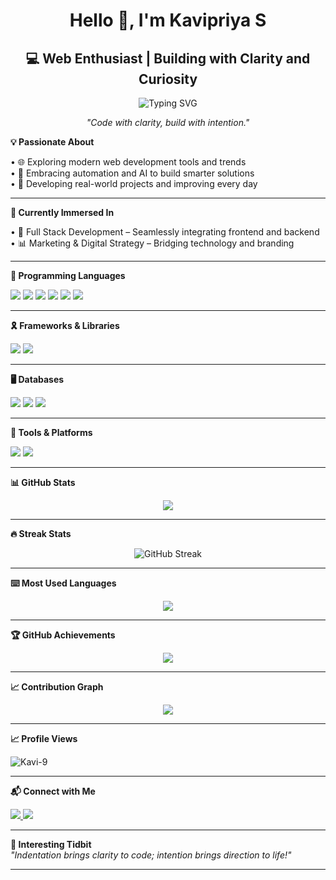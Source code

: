 <h1 align="center">Hello 👋, I'm Kavipriya S</h1>  
<h2 align="center">💻 Web Enthusiast | Building with Clarity and Curiosity</h2>  

<!-- 🟣 Typing Animation with Fira Mono font -->
<p align="center">
  <img src="https://readme-typing-svg.herokuapp.com?font=Fira+Mono&weight=500&size=22&pause=1000&color=A259FF&center=true&vCenter=true&width=435&lines=Aspiring+Full+Stack+Developer;Passionate+CSBS+Student;Learner+%7C+Builder+%7C+Thinker" alt="Typing SVG" />
</p>

<p align="center"><em>"Code with clarity, build with intention."</em></p>  

<strong>💡 Passionate About</strong>  
  
• 🌐 Exploring modern web development tools and trends  
• 🤖 Embracing automation and AI to build smarter solutions  
• 🚀 Developing real-world projects and improving every day  

<hr>

<strong>🌱 Currently Immersed In</strong>  
  
• 🧩 Full Stack Development – Seamlessly integrating frontend and backend  
• 📊 Marketing & Digital Strategy – Bridging technology and branding  

<hr>

<strong>📑 Programming Languages</strong>

<p>  
  <img src="https://img.shields.io/badge/C++-00599C?style=for-the-badge&logo=c%2B%2B&logoColor=white" />  
  <img src="https://img.shields.io/badge/Python-3776AB?style=for-the-badge&logo=python&logoColor=white" />  
  <img src="https://img.shields.io/badge/JavaScript-F7DF1E?style=for-the-badge&logo=javascript&logoColor=black" />  
  <img src="https://img.shields.io/badge/CSS3-1572B6?style=for-the-badge&logo=css3&logoColor=white" />  
  <img src="https://img.shields.io/badge/HTML5-E34F26?style=for-the-badge&logo=html5&logoColor=white" />  
  <img src="https://img.shields.io/badge/SQL-003B57?style=for-the-badge&logo=sqlite&logoColor=white" />  
</p>  

<hr>

<strong>🎗️ Frameworks & Libraries</strong>

<p>  
  <img src="https://img.shields.io/badge/Django-092E20?style=for-the-badge&logo=django&logoColor=white" />  
  <img src="https://img.shields.io/badge/TailwindCSS-38B2AC?style=for-the-badge&logo=tailwind-css&logoColor=white" />  
</p>  

<hr>

<strong>🖥️ Databases</strong>

<p>  
  <img src="https://img.shields.io/badge/MySQL-00758F?style=for-the-badge&logo=mysql&logoColor=white" />  
  <img src="https://img.shields.io/badge/MongoDB-4EA94B?style=for-the-badge&logo=mongodb&logoColor=white" />  
  <img src="https://img.shields.io/badge/SQLite-003B57?style=for-the-badge&logo=sqlite&logoColor=white" />  
</p>  

<hr>

<strong>🔧 Tools & Platforms</strong>

<p>  
  <img src="https://img.shields.io/badge/GitHub-181717?style=for-the-badge&logo=github&logoColor=white" />  
  <img src="https://img.shields.io/badge/VS%20Code-007ACC?style=for-the-badge&logo=visual-studio-code&logoColor=white" />  
</p>  

<hr>

<strong>📊 GitHub Stats</strong>

<p align="center">  
  <img src="https://github-readme-stats.vercel.app/api?username=Kavi-9&show_icons=true&count_private=true&hide_border=true&bg_color=000000&title_color=ff7aa2&text_color=cfcfcf&icon_color=ff7aa2" />  
</p>  

<hr>

<strong>🔥 Streak Stats</strong>

<p align="center">  
  <img src="https://streak-stats.demolab.com?user=Kavi-9&theme=radical&hide_border=true" alt="GitHub Streak" />  
</p>  

<hr>

<strong>⌨️ Most Used Languages</strong>

<p align="center">  
  <img src="https://github-readme-stats.vercel.app/api/top-langs/?username=Kavi-9&layout=compact&theme=radical&hide_border=true" />  
</p>  

<hr>

<strong>🏆 GitHub Achievements</strong>

<p align="center">  
  <img src="https://github-profile-trophy.vercel.app/?username=Kavi-9&theme=onestar&no-frame=true&margin-w=10" />  
</p>  

<hr>

<strong>📈 Contribution Graph</strong>

<p align="center">  
  <img src="https://github-readme-activity-graph.vercel.app/graph?username=Kavi-9&area=true&hide_border=true&custom_title=Kavipriya%20S's%20Contribution%20Graph&bg_color=000000&color=cfcfcf&line=ff7aa2&point=cfcfcf" />  
</p>  

<hr>

<strong>📈 Profile Views</strong>

<p align="left">  
  <img src="https://komarev.com/ghpvc/?username=Kavi-9&label=Profile%20views&color=0e75b6&style=flat" alt="Kavi-9" />  
</p>  

<hr>

<strong>📬 Connect with Me</strong>

<p align="left">  
  <a href="mailto:kavieswari758@gmail.com" target="_blank">  
    <img src="https://img.shields.io/badge/Gmail-D14836?style=for-the-badge&logo=gmail&logoColor=white" />  
  </a>  
  <a href="https://www.linkedin.com/in/kavipriya-s-カビプリーヤ-62b573332" target="_blank">  
    <img src="https://img.shields.io/badge/LinkedIn-0A66C2?style=for-the-badge&logo=linkedin&logoColor=white" />  
  </a>  
</p>  

<hr>

<strong>💬 Interesting Tidbit</strong>  
<em>"Indentation brings clarity to code; intention brings direction to life!"</em>

<hr>
